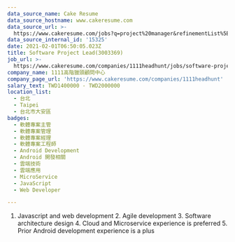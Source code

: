 ```yaml
---
data_source_name: Cake Resume
data_source_hostname: www.cakeresume.com
data_source_url: >-
  https://www.cakeresume.com/jobs?q=project%20manager&refinementList%5Blang_name%5D%5B0%5D=English&refinementList%5Bsalary_type%5D=per_year&range%5Bsalary_range%5D%5Bmin%5D=1000000&page=2
data_source_internal_id: '15325'
date: 2021-02-01T06:50:05.023Z
title: Software Project Lead(3003369)
job_url: >-
  https://www.cakeresume.com/companies/1111headhunt/jobs/software-project-lead_a-well-known-company-3003369
company_name: 1111高階獵頭顧問中心
company_page_url: 'https://www.cakeresume.com/companies/1111headhunt'
salary_text: TWD1400000 - TWD2000000
location_list:
  - 台北
  - Taipei
  - 台北市大安區
badges:
  - 軟體專案主管
  - 軟體專案管理
  - 軟體專案經理
  - 軟體專案工程師
  - Android Development
  - Android 開發相關
  - 雲端技術
  - 雲端應用
  - MicroService
  - JavaScript
  - Web Developer

---
```


1. Javascript and web development 2. Agile development 3. Software architecture design 4. Cloud and Microservice experience is preferred 5. Prior Android development experience is a plus